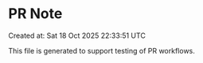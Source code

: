 # PR Note

Created at: Sat 18 Oct 2025 22:33:51 UTC

This file is generated to support testing of PR workflows.
